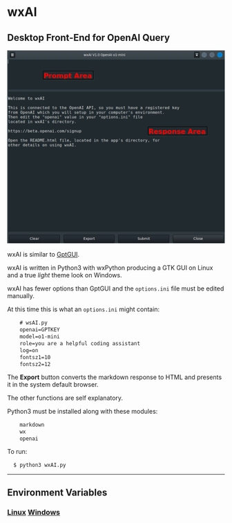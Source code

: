 # wxAI
## Desktop Front-End for OpenAI Query

![wxAI](images/wxAI_1.png "wxAI")

wxAI is similar to [GptGUI](https://github.com/MLeidel/GptGUI "Git Website").

wxAI is written in Python3 with wxPython producing a GTK GUI
on Linux and a true _light_ theme look on Windows.

wxAI has fewer options than GptGUI and the `options.ini` file must be edited manually.

At this time this is what an `options.ini` might contain:

        # wsAI.py
        openai=GPTKEY
        model=o1-mini
        role=you are a helpful coding assistant
        log=on
        fontsz1=10
        fontsz2=12

The **Export** button converts the markdown response to HTML and presents it in the
system default browser. 

The other functions are self explanatory.

Python3 must be installed along with these modules:

        markdown
        wx
        openai

To run:

      $ python3 wxAI.py
    
---

## Environment Variables

### [Linux](https://linuxize.com/post/how-to-set-and-list-environment-variables-in-linux/ "How To") [Windows](https://superuser.com/questions/949560/how-do-i-set-system-environment-variables-in-windows-10/ "How To")



